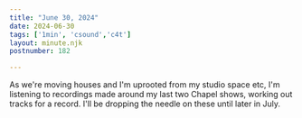 ```yaml
---
title: "June 30, 2024"
date: 2024-06-30
tags: ['1min', 'csound','c4t']
layout: minute.njk
postnumber: 182

---
```


As we're moving houses and I'm uprooted from my studio space etc, I'm listening to recordings made around my last two Chapel shows, working out tracks for a record. I'll be dropping the needle on these until later in July.